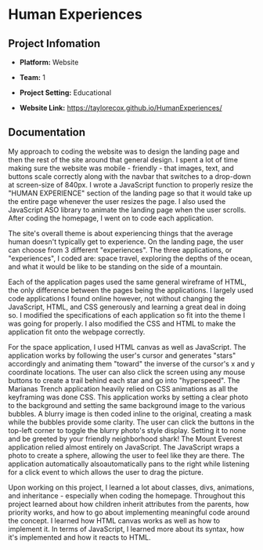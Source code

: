 # Human Experiences


## Project Infomation
- **Platform:** Website

- **Team:** 1

- **Project Setting:** Educational

- **Website Link:** https://taylorecox.github.io/HumanExperiences/


## Documentation

My approach to coding the website was to design the landing page and then the rest of the site around that general design. I spent a lot of time making sure the website was mobile - friendly - that images, text, and buttons scale correctly along with the navbar that switches to a drop-down at screen-size of 840px. I wrote a JavaScript function to properly resize the "HUMAN EXPERIENCE" section of the landing page so that it would take up the entire page whenever the user resizes the page. I also used the JavaScript ASO library to animate the landing page when the user scrolls. After coding the homepage, I went on to code each application.

The site's overall theme is about experiencing things that the average human doesn't typically get to experience. On the landing page, the user can choose from 3 different "experiences". The three applications, or "experiences", I coded are: space travel, exploring the depths of the ocean, and what it would be like to be standing on the side of a mountain.

Each of the application pages used the same general wireframe of HTML, the only difference between the pages being the applications. I largely used code applications I found online however, not without changing the JavaScript, HTML, and CSS generously and learning a great deal in doing so. I modified the specifications of each application so fit into the theme I was going for properly. I also modified the CSS and HTML to make the application fit onto the webpage correctly.

For the space application, I used HTML canvas as well as JavaScript. The application works by following the user's cursor and generates "stars" accordingly and animating them "toward" the inverse of the cursor's x and y coordinate locations. The user can also click the screen using any mouse buttons to create a trail behind each star and go into "hyperspeed". The Marianas Trench application heavily relied on CSS animations as all the keyframing was done CSS. This application works by setting a clear photo to the background and setting the same background image to the various bubbles. A blurry image is then coded inline to the original, creating a mask while the bubbles provide some clarity. The user can click the buttons in the top-left corner to toggle the blurry photo's style display. Setting it to none and be greeted by your friendly neighborhood shark! The Mount Everest application relied almost entirely on JavaScript. The JavaScript wraps a photo to create a sphere, allowing the user to feel like they are there. The application automatically alsoautomatically pans to the right while listening for a click event to which allows the user to drag the picture.

Upon working on this project, I learned a lot about classes, divs, animations, and inheritance - especially when coding the homepage. Throughout this project learned about how children inherit attributes from the parents, how priority works, and how to go about implementing meaningful code around the concept. I learned how HTML canvas works as well as how to implement it. In terms of JavaScript, I learned more about its syntax, how it's implemented and how it reacts to HTML.
